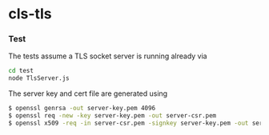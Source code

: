# cls-tls


### Test

The tests assume a TLS socket server is running already via

```sh
cd test
node TlsServer.js
```

The server key and cert file are generated using

```sh
$ openssl genrsa -out server-key.pem 4096
$ openssl req -new -key server-key.pem -out server-csr.pem
$ openssl x509 -req -in server-csr.pem -signkey server-key.pem -out server-cert.pem
```
